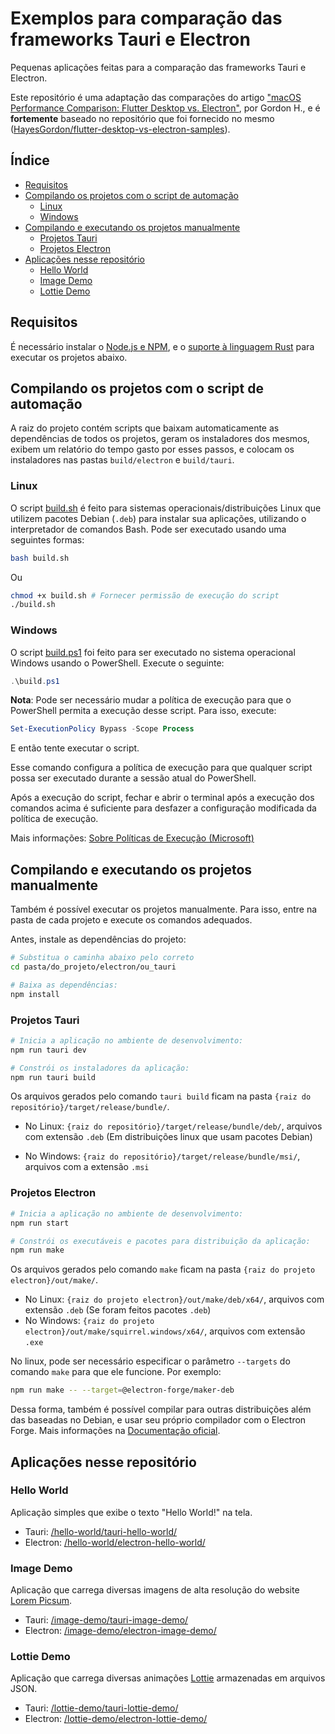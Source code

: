 # Exemplos para comparação das frameworks Tauri e Electron

Pequenas aplicações feitas para a comparação das frameworks Tauri e Electron.

Este repositório é uma adaptação das comparações do artigo ["macOS Performance Comparison: Flutter Desktop vs. Electron"](https://getstream.io/blog/flutter-desktop-vs-electron/), por Gordon H., e é **fortemente** baseado no repositório que foi fornecido no mesmo ([HayesGordon/flutter-desktop-vs-electron-samples](https://github.com/HayesGordon/flutter-desktop-vs-electron-samples)).

## Índice

- [Requisitos](#requisitos)
- [Compilando os projetos com o script de automação](#compilando-os-projetos-com-o-script-de-automação)
  - [Linux](#linux)
  - [Windows](#windows)
- [Compilando e executando os projetos manualmente](#compilando-e-executando-os-projetos-manualmente)
  - [Projetos Tauri](#projetos-tauri)
  - [Projetos Electron](#projetos-electron)
- [Aplicações nesse repositório](#aplicações-nesse-repositório)
  - [Hello World](#hello-world)
  - [Image Demo](#image-demo)
  - [Lottie Demo](#lottie-demo)

## Requisitos

É necessário instalar o [Node.js e NPM](https://nodejs.org/en/download/package-manager/), e o [suporte à linguagem Rust](https://www.rust-lang.org/pt-BR/learn/get-started) para executar os projetos abaixo.

## Compilando os projetos com o script de automação

A raiz do projeto contém scripts que baixam automaticamente as dependências de todos os projetos, geram os instaladores dos mesmos, exibem um relatório do tempo gasto por esses passos, e colocam os instaladores nas pastas `build/electron` e `build/tauri`.

### Linux

O script [build.sh](/build.sh) é feito para sistemas operacionais/distribuições Linux que utilizem pacotes Debian (`.deb`) para instalar sua aplicações, utilizando o interpretador de comandos Bash. Pode ser executado usando uma seguintes formas:

```sh
bash build.sh
```

Ou

```sh
chmod +x build.sh # Fornecer permissão de execução do script
./build.sh
```

### Windows

O script [build.ps1](/build.ps1) foi feito para ser executado no sistema operacional Windows usando o PowerShell. Execute o seguinte:

```powershell
.\build.ps1
```

**Nota**: Pode ser necessário mudar a política de execução para que o PowerShell permita a execução desse script. Para isso, execute:

```powershell
Set-ExecutionPolicy Bypass -Scope Process
```

E então tente executar o script.

Esse comando configura a política de execução para que qualquer script possa ser executado durante a sessão atual do PowerShell.

Após a execução do script, fechar e abrir o terminal após a execução dos comandos acima é suficiente para desfazer a configuração modificada da política de execução.

Mais informações: [Sobre Políticas de Execução (Microsoft)](https://learn.microsoft.com/pt-br/powershell/module/microsoft.powershell.core/about/about_execution_policies?view=powershell-5.1)

## Compilando e executando os projetos manualmente

Também é possível executar os projetos manualmente. Para isso, entre na pasta de cada projeto e execute os comandos adequados.

Antes, instale as dependências do projeto:

```sh
# Substitua o caminha abaixo pelo correto
cd pasta/do_projeto/electron/ou_tauri

# Baixa as dependências:
npm install
```

### Projetos Tauri

```sh
# Inicia a aplicação no ambiente de desenvolvimento:
npm run tauri dev

# Constrói os instaladores da aplicação:
npm run tauri build
```

Os arquivos gerados pelo comando `tauri build` ficam na pasta `{raiz do repositório}/target/release/bundle/`.

- No Linux: `{raiz do repositório}/target/release/bundle/deb/`, arquivos com extensão `.deb` (Em distribuições linux que usam pacotes Debian)

- No Windows: `{raiz do repositório}/target/release/bundle/msi/`, arquivos com a extensão `.msi`

### Projetos Electron

```sh
# Inicia a aplicação no ambiente de desenvolvimento:
npm run start

# Constrói os executáveis e pacotes para distribuição da aplicação:
npm run make
```

Os arquivos gerados pelo comando `make` ficam na pasta `{raiz do projeto electron}/out/make/`.

- No Linux: `{raiz do projeto electron}/out/make/deb/x64/`, arquivos com extensão `.deb` (Se foram feitos pacotes `.deb`)
- No Windows: `{raiz do projeto electron}/out/make/squirrel.windows/x64/`, arquivos com extensão `.exe`

No linux, pode ser necessário especificar o parâmetro `--targets` do comando `make` para que ele funcione. Por exemplo:

```sh
npm run make -- --target=@electron-forge/maker-deb
```

Dessa forma, também é possível compilar para outras distribuições além das baseadas no Debian, e usar seu próprio compilador com o Electron Forge. Mais informações na [Documentação oficial](https://www.electronforge.io/cli#make).

## Aplicações nesse repositório

### Hello World

Aplicação simples que exibe o texto "Hello World!" na tela.

- Tauri: [/hello-world/tauri-hello-world/](/hello-world/tauri-hello-world/)
- Electron: [/hello-world/electron-hello-world/](/hello-world/electron-hello-world/)

### Image Demo

Aplicação que carrega diversas imagens de alta resolução do website [Lorem Picsum](https://picsum.photos/).

- Tauri: [/image-demo/tauri-image-demo/](/image-demo/tauri-image-demo/)
- Electron: [/image-demo/electron-image-demo/](/image-demo/electron-image-demo/)

### Lottie Demo

Aplicação que carrega diversas animações [Lottie](http://airbnb.io/lottie) armazenadas em arquivos JSON.

- Tauri: [/lottie-demo/tauri-lottie-demo/](/lottie-demo/tauri-lottie-demo/)
- Electron: [/lottie-demo/electron-lottie-demo/](/lottie-demo/electron-lottie-demo/)
